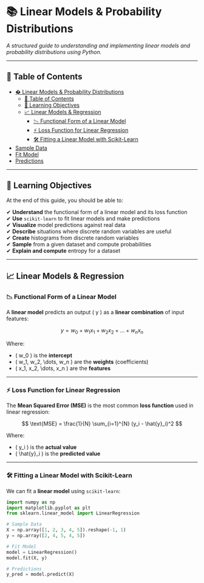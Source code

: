 # 📚 Linear Models & Probability Distributions  

_A structured guide to understanding and implementing linear models and probability distributions using Python._

---

## 📖 Table of Contents  

- [� Linear Models \& Probability Distributions](#-linear-models--probability-distributions)
  - [📖 Table of Contents](#-table-of-contents)
  - [📌 Learning Objectives](#-learning-objectives)
  - [📈 Linear Models \& Regression](#-linear-models--regression)
    - [📉 Functional Form of a Linear Model](#-functional-form-of-a-linear-model)
    - [⚡ Loss Function for Linear Regression](#-loss-function-for-linear-regression)
    - [🛠 Fitting a Linear Model with Scikit-Learn](#-fitting-a-linear-model-with-scikit-learn)
- [Sample Data](#sample-data)
- [Fit Model](#fit-model)
- [Predictions](#predictions)

---

## 📌 Learning Objectives  

At the end of this guide, you should be able to:  

✔ **Understand** the functional form of a linear model and its loss function  
✔ **Use** `scikit-learn` to fit linear models and make predictions  
✔ **Visualize** model predictions against real data  
✔ **Describe** situations where discrete random variables are useful  
✔ **Create** histograms from discrete random variables  
✔ **Sample** from a given dataset and compute probabilities  
✔ **Explain and compute** entropy for a dataset  

---

## 📈 Linear Models & Regression  

### 📉 Functional Form of a Linear Model  

A **linear model** predicts an output \( y \) as a **linear combination** of input features:  

$$
y = w_0 + w_1 x_1 + w_2 x_2 + \dots + w_n x_n
$$

Where:  

- \( w_0 \) is the **intercept**  
- \( w_1, w_2, \dots, w_n \) are the **weights** (coefficients)  
- \( x_1, x_2, \dots, x_n \) are the **features**  

---

### ⚡ Loss Function for Linear Regression  

The **Mean Squared Error (MSE)** is the most common **loss function** used in linear regression:  

$$
\text{MSE} = \frac{1}{N} \sum_{i=1}^{N} (y_i - \hat{y}_i)^2
$$

Where:  

- \( y_i \) is the **actual value**  
- \( \hat{y}_i \) is the **predicted value**  

---

### 🛠 Fitting a Linear Model with Scikit-Learn  

We can fit a **linear model** using `scikit-learn`:  

```python
import numpy as np
import matplotlib.pyplot as plt
from sklearn.linear_model import LinearRegression

# Sample Data
X = np.array([1, 2, 3, 4, 5]).reshape(-1, 1)
y = np.array([2, 4, 5, 4, 5])

# Fit Model
model = LinearRegression()
model.fit(X, y)

# Predictions
y_pred = model.predict(X)